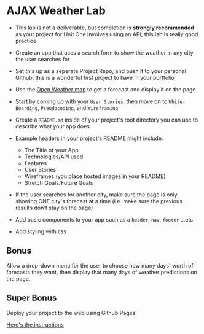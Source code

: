 # AJAX Weather Lab

- This lab is not a deliverable, but completion is **strongly recommended** as your project for Unit One involves using an API; this lab is really good practice

- Create an app that uses a search form to show the weather in any city the user searches for
- Set this up as a seperate Project Repo, and push it to your personal Github; this is a wonderful first project to have in your portfolio

- Use the [Open Weather map](https://openweathermap.org/api) to get a forecast and display it on the page
- Start by coming up with your `User Stories`, then move on to `White-Boarding`, `Pseudocoding`, and `Wireframing`

- Create a `README.md` inside of your project's root directory you can use to describe what your app does

- Example headers in your project's README might include:

  - The Title of your App
  - Technologies/API used
  - Features
  - User Stories
  - Wireframes (you place hosted images in your README)
  - Stretch Goals/Future Goals

- If the user searches for another city, make sure the page is only showing ONE city's forecast at a time (i.e. make sure the previous results don't stay on the page)
- Add basic components to your app such as a `header`, `nav`, `footer` ...etc
- Add styling with `CSS`

## Bonus

Allow a drop-down menu for the user to choose how many days' worth of forecasts they want, then display that many days of weather predictions on the page.

## Super Bonus

Deploy your project to the web using Github Pages!

<a href="https://pages.github.com/" target="_blank">Here's the instructions</a>
